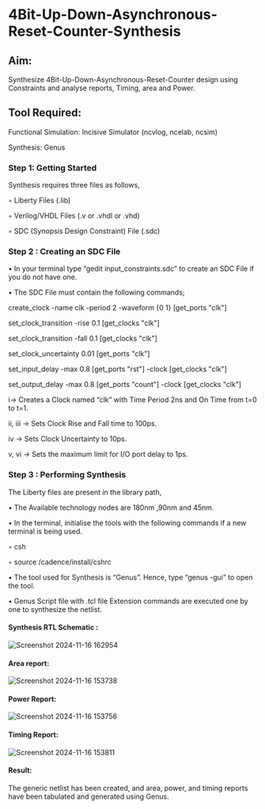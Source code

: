 
<h1>4Bit-Up-Down-Asynchronous-Reset-Counter-Synthesis</h1>

## Aim:

Synthesize 4Bit-Up-Down-Asynchronous-Reset-Counter design using Constraints and analyse reports, Timing, area and Power.

## Tool Required:

Functional Simulation: Incisive Simulator (ncvlog, ncelab, ncsim)

Synthesis: Genus

### Step 1: Getting Started

Synthesis requires three files as follows,

◦ Liberty Files (.lib)

◦ Verilog/VHDL Files (.v or .vhdl or .vhd)

◦ SDC (Synopsis Design Constraint) File (.sdc)

 ### Step 2 : Creating an SDC File

•	In your terminal type “gedit input_constraints.sdc” to create an SDC File if you do not have one.

•	The SDC File must contain the following commands;

create_clock -name clk -period 2 -waveform {0 1} [get_ports "clk"]

set_clock_transition -rise 0.1 [get_clocks "clk"]

set_clock_transition -fall 0.1 [get_clocks "clk"]

set_clock_uncertainty 0.01 [get_ports "clk"]

set_input_delay -max 0.8 [get_ports "rst"] -clock [get_clocks "clk"]

set_output_delay -max 0.8 [get_ports "count"] -clock [get_clocks "clk"]

i→ Creates a Clock named “clk” with Time Period 2ns and On Time from t=0 to t=1.

ii, iii → Sets Clock Rise and Fall time to 100ps.

iv → Sets Clock Uncertainty to 10ps.

v, vi → Sets the maximum limit for I/O port delay to 1ps.

### Step 3 : Performing Synthesis

The Liberty files are present in the library path,

• The Available technology nodes are 180nm ,90nm and 45nm.

• In the terminal, initialise the tools with the following commands if a new terminal is being
used.

◦ csh

◦ source /cadence/install/cshrc

• The tool used for Synthesis is “Genus”. Hence, type “genus -gui” to open the tool.

• Genus Script file with .tcl file Extension commands are executed one by one to synthesize the netlist.

#### Synthesis RTL Schematic :

![Screenshot 2024-11-16 162954](https://github.com/user-attachments/assets/5eccfbfe-0450-47d6-a614-7511a8e726b8)

#### Area report:

![Screenshot 2024-11-16 153738](https://github.com/user-attachments/assets/cd7f6c58-c204-4fe9-8dbb-f5ac66c32411)

#### Power Report:

![Screenshot 2024-11-16 153756](https://github.com/user-attachments/assets/a132e1f1-bad2-4c2d-96c0-4ce3f843581e)

#### Timing Report: 

![Screenshot 2024-11-16 153811](https://github.com/user-attachments/assets/827dc3ca-04d4-488e-8192-31228c8256e2)

#### Result: 

The generic netlist has been created, and area, power, and timing reports have been tabulated and generated using Genus.





